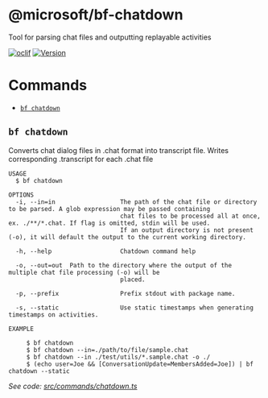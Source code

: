 @microsoft/bf-chatdown
========

Tool for parsing chat files and outputting replayable activities

[![oclif](https://img.shields.io/badge/cli-oclif-brightgreen.svg)](https://oclif.io)
[![Version](https://img.shields.io/npm/v/@microsoft/bf-chatdown)](https://www.npmjs.com/package/@microsoft/bf-chatdown)


# Commands
<!-- commands -->
* [`bf chatdown`](#bf-chatdown)

## `bf chatdown`

Converts chat dialog files in <filename>.chat format into transcript file. Writes corresponding <filename>.transcript for each .chat file

```
USAGE
  $ bf chatdown

OPTIONS
  -i, --in=in                  The path of the chat file or directory to be parsed. A glob expression may be passed containing 
                               chat files to be processed all at once, ex. ./**/*.chat. If flag is omitted, stdin will be used. 
                               If an output directory is not present (-o), it will default the output to the current working directory.

  -h, --help                   Chatdown command help

  -o, --out=out  Path to the directory where the output of the multiple chat file processing (-o) will be
                               placed.

  -p, --prefix                 Prefix stdout with package name.

  -s, --static                 Use static timestamps when generating timestamps on activities.

EXAMPLE

     $ bf chatdown
     $ bf chatdown --in=./path/to/file/sample.chat
     $ bf chatdown --in ./test/utils/*.sample.chat -o ./
     $ (echo user=Joe && [ConversationUpdate=MembersAdded=Joe]) | bf chatdown --static
```

_See code: [src/commands/chatdown.ts](https://github.com/Microsoft/chatdown/blob/v0.0.0/src/commands/chatdown.ts)_
<!-- commandsstop -->
